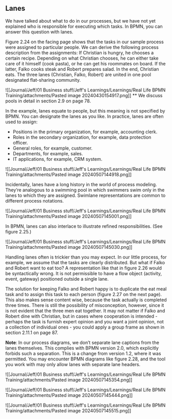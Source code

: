 ## Lanes

We have talked about what to do in our processes, but we have not yet explained who is responsible for executing which tasks. In BPMN, you can answer this question with lanes.

Figure 2.24 on the facing page shows that the tasks in our sample process were assigned to particular people. We can derive the following process description from the assignments: If Christian is hungry, he chooses a certain recipe. Depending on what Christian chooses, he can either take care of it himself (cook pasta), or he can get his roommates on board. If the latter, Falko cooks steak and Robert prepares salad. In the end, Christian eats. The three lanes (Christian, Falko, Robert) are united in one pool designated flat-sharing community.

![[Journal/Jeff/01 Business stuff/Jeff's Learnings/Learnings/Real Life BPMN Training/attachments/Pasted image 20240430154917.png]]
**
We discuss pools in detail in section 2.9 on page 78.

In the example, lanes equate to people, but this meaning is not specified by BPMN. You can designate the lanes as you like. In practice, lanes are often used to assign:

- Positions in the primary organization, for example, accounting clerk.
- Roles in the secondary organization, for example, data protection officer.
- General roles, for example, customer.
- Departments, for example, sales.
- IT applications, for example, CRM system.

![[Journal/Jeff/01 Business stuff/Jeff's Learnings/Learnings/Real Life BPMN Training/attachments/Pasted image 20240507144918.png]]

Incidentally, lanes have a long history in the world of process modeling. They’re analogous to a swimming pool in which swimmers swim only in the lanes to which they are assigned. Swimlane representations are common to different process notations.

![[Journal/Jeff/01 Business stuff/Jeff's Learnings/Learnings/Real Life BPMN Training/attachments/Pasted image 20240507145001.png]]

In BPMN, lanes can also interlace to illustrate refined responsibilities. (See figure 2.25.)

![[Journal/Jeff/01 Business stuff/Jeff's Learnings/Learnings/Real Life BPMN Training/attachments/Pasted image 20240507145030.png]]

Handling lanes often is trickier than you may expect. In our little process, for example, we assume that the tasks are clearly distributed. But what if Falko and Robert want to eat too? A representation like that in figure 2.26 would be syntactically wrong. It is not permissible to have a flow object (activity, event, gateway) positioned outside a single lane.

The solution for keeping Falko and Robert happy is to duplicate the eat meal task and to assign this task to each person (figure 2.27 on the next page). This also makes sense content wise, because the task actually is completed three times. There is still the possibility of misconception, however, since it is not evident that the three men eat together. It may not matter if Falko and Robert dine with Christian, but in cases where cooperation is intended - perhaps the task is furnish expert opinion and you want a joint opinion, not a collection of individual ones - you could apply a group frame as shown in section 2.11.1 on page 87.

**Note**: In our process diagrams, we don’t separate lane captions from the lanes themselves. This complies with BPMN version 2.0, which explicitly forbids such a separation. This is a change from version 1.2, where it was permitted. You may encounter BPMN diagrams like figure 2.28, and the tool you work with may only allow lanes with separate lane headers.

![[Journal/Jeff/01 Business stuff/Jeff's Learnings/Learnings/Real Life BPMN Training/attachments/Pasted image 20240507145354.png]]

![[Journal/Jeff/01 Business stuff/Jeff's Learnings/Learnings/Real Life BPMN Training/attachments/Pasted image 20240507145444.png]]

![[Journal/Jeff/01 Business stuff/Jeff's Learnings/Learnings/Real Life BPMN Training/attachments/Pasted image 20240507145515.png]]







